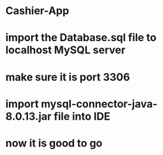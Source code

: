 # Cashier-App
# import the Database.sql file to localhost MySQL server
# make sure it is port 3306
# import mysql-connector-java-8.0.13.jar file into IDE
# now it is good to go

